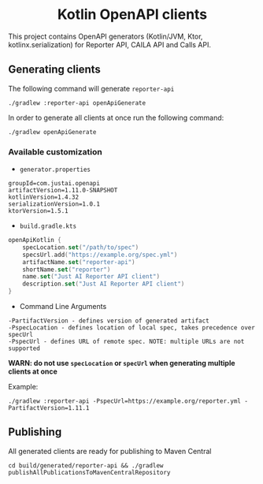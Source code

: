 <h1 align="center">Kotlin OpenAPI clients</h1>

This project contains OpenAPI generators (Kotlin/JVM, Ktor, kotlinx.serialization) for Reporter API, CAILA API and Calls API.

## Generating clients

The following command will generate `reporter-api`
```
./gradlew :reporter-api openApiGenerate
```

In order to generate all clients at once run the following command:
```
./gradlew openApiGenerate
```

### Available customization

- `generator.properties`
```
groupId=com.justai.openapi
artifactVersion=1.11.0-SNAPSHOT
kotlinVersion=1.4.32
serializationVersion=1.0.1
ktorVersion=1.5.1
```

- `build.gradle.kts`
```kotlin
openApiKotlin {
    specLocation.set("/path/to/spec")
    specsUrl.add("https://example.org/spec.yml")
    artifactName.set("reporter-api")
    shortName.set("reporter")
    name.set("Just AI Reporter API client")
    description.set("Just AI Reporter API client")
}
```

- Command Line Arguments
```
-PartifactVersion - defines version of generated artifact
-PspecLocation - defines location of local spec, takes precedence over specUrl
-PspecUrl - defines URL of remote spec. NOTE: multiple URLs are not supported
```
**WARN: do not use `specLocation` or `specUrl` when generating multiple clients at once**

Example:
```
./gradlew :reporter-api -PspecUrl=https://example.org/reporter.yml -PartifactVersion=1.11.1
```

## Publishing

All generated clients are ready for publishing to Maven Central
```
cd build/generated/reporter-api && ./gradlew publishAllPublicationsToMavenCentralRepository
```
